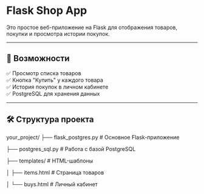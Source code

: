 # Flask Shop App

Это простое веб-приложение на Flask для отображения товаров, покупки и просмотра истории покупок.

---

## 🚀 Возможности

✅ Просмотр списка товаров  
✅ Кнопка "Купить" у каждого товара  
✅ История покупок в личном кабинете  
✅ PostgreSQL для хранения данных  

---

## 🛠️ Структура проекта

your_project/
├── flask_postgres.py # Основное Flask-приложение

├── postgres_sql.py # Работа с базой PostgreSQL

├── templates/ # HTML-шаблоны

│ ├── items.html # Страница товаров

│ └── buys.html # Личный кабинет
